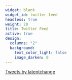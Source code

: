 ```yaml
---
widget: blank
widget_id: twitter-feed
headless: true
weight: 20
title: Twitter Feed
active: true
design:
  columns: "2"
  background:
    text_color_light: false
    image_darken: 0
---
```

<a class="twitter-timeline" data-width="650" data-height="350" data-theme="dark" href="https://twitter.com/latentchange?ref_src=twsrc%5Etfw">Tweets by latentchange</a> <script async src="https://platform.twitter.com/widgets.js" charset="utf-8"></script> 